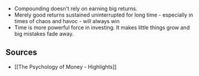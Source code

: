 - Compounding doesn't rely on earning big returns.
- Merely good returns sustained uninterrupted for long time - especially in times of chaos and havoc - will always win
- Time is more powerful force in investing. It makes little things grow and big mistakes fade away.

## Sources
- [[The Psychology of Money - Highlights]]